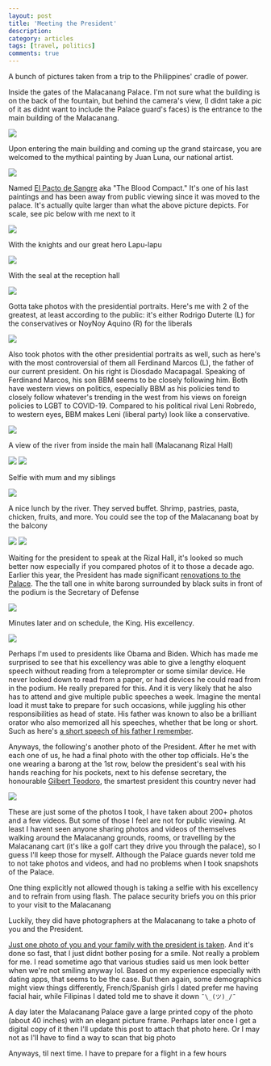 ```yaml
---
layout: post
title: 'Meeting the President'
description:
category: articles
tags: [travel, politics]
comments: true
---
```


A bunch of pictures taken from a trip to the Philippines' cradle of power.

<!-- more -->

Inside the gates of the Malacanang Palace. I'm not sure what the building is on the back of the fountain, but behind the camera's view, (I didnt take a pic of it as didnt want to include the Palace guard's faces) is the entrance to the main building of the Malacanang.

<img src="/photos/2023/malacanang/grounds.jpeg">

Upon entering the main building and coming up the grand staircase, you are welcomed to the mythical painting by Juan Luna, our national artist.

<img src="/photos/2023/malacanang/juan-luna-1.jpeg">

Named <a href="https://en.wikipedia.org/wiki/The_Blood_Compact">El Pacto de Sangre</a> aka "The Blood Compact." It's one of his last paintings and has been away from public viewing since it was moved to the palace. It's actually quite larger than what the above picture depicts. For scale, see pic below with me next to it

<img src="/photos/2023/malacanang/juan-luna-2.jpeg">

With the knights and our great hero Lapu-lapu

<img src="/photos/2023/malacanang/lapu-lapu.jpeg">

With the seal at the reception hall

<img src="/photos/2023/malacanang/seal-reception.jpg">

Gotta take photos with the presidential portraits. Here's me with 2 of the greatest, at least according to the public: it's either Rodrigo Duterte (L) for the conservatives or NoyNoy Aquino (R) for the liberals

<img src="/photos/2023/malacanang/presidential-portrait-1.jpeg">

Also took photos with the other presidential portraits as well, such as here's with the most controversial of them all Ferdinand Marcos (L), the father of our current president. On his right is Diosdado Macapagal. Speaking of Ferdinand Marcos, his son BBM seems to be closely following him. Both have western views on politics, especially BBM as his policies tend to closely follow whatever's trending in the west from his views on foreign policies to LGBT to COVID-19. Compared to his political rival Leni Robredo, to western eyes, BBM makes Leni (liberal party) look like a conservative.

<img src="/photos/2023/malacanang/presidential-portrait-2.jpeg">

A view of the river from inside the main hall (Malacanang Rizal Hall)

<img src="/photos/2023/malacanang/river-1.jpeg">

<img src="/photos/2023/malacanang/river-2.jpg">

Selfie with mum and my siblings

<img src="/photos/2023/malacanang/family.jpeg">

A nice lunch by the river. They served buffet. Shrimp, pastries, pasta, chicken, fruits, and more. You could see the top of the Malacanang boat by the balcony

<img src="/photos/2023/malacanang/352356324_777876833818352_8108154776203091550_n.jpeg">

<img src="/photos/2023/malacanang/351636854_801674154823757_1237019951732644135_n.jpeg">

Waiting for the president to speak at the Rizal Hall, it's looked so much better now especially if you compared photos of it to those a decade ago. Earlier this year, the President has made significant [renovations to the Palace](https://news-k.abs-cbn.com/video/spotlight/02/06/23/marcos-family-makes-renovations-to-malacaang-palace). The the tall one in white barong surrounded by black suits in front of the podium is the Secretary of Defense

<img src="/photos/2023/malacanang/waiting.jpeg">

Minutes later and on schedule, the King. His excellency.

<img src="/photos/2023/malacanang/351755339_1955169941486103_4994910331443313498_n.jpeg">

Perhaps I'm used to presidents like Obama and Biden. Which has made me surprised to see that his excellency was able to give a lengthy eloquent speech without reading from a teleprompter or some similar device. He never looked down to read from a paper, or had devices he could read from in the podium. He really prepared for this. And it is very likely that he also has to attend and give multiple public speeches a week. Imagine the mental load it must take to prepare for such occasions, while juggling his other responsibilities as head of state. His father was known to also be a brilliant orator who also memorized all his speeches, whether that be long or short. Such as here's [a short speech of his father I remember](https://youtu.be/t8AxvM1JVDM).

Anyways, the following's another photo of the President. After he met with each one of us, he had a final photo with the other top officials. He's the one wearing a barong at the 1st row, below the president's seal with his hands reaching for his pockets, next to his defense secretary, the honourable [Gilbert Teodoro](https://en.wikipedia.org/wiki/Gilbert_Teodoro), the smartest president this country never had

<img src="/photos/2023/malacanang/bbm-center.jpg">

These are just some of the photos I took, I have taken about 200+ photos and a few videos. But some of those I feel are not for public viewing. At least I havent seen anyone sharing photos and videos of themselves walking around the Malacanang grounds, rooms, or travelling by the Malacanang cart (it's like a golf cart they drive you through the palace), so I guess I'll keep those for myself. Although the Palace guards never told me to not take photos and videos, and had no problems when I took snapshots of the Palace.

One thing explicitly not allowed though is taking a selfie with his excellency and to refrain from using flash. The palace security briefs you on this prior to your visit to the Malacanang

Luckily, they did have photographers at the Malacanang to take a photo of you and the President.

<u>Just one photo of you and your family with the president is taken</u>. And it's done so fast, that I just didnt bother posing for a smile. Not really a problem for me. I read sometime ago that various studies said us men look better when we're not smiling anyway lol. Based on my experience especially with dating apps, that seems to be the case. But then again, some demographics might view things differently, French/Spanish girls I dated prefer me having facial hair, while Filipinas I dated told me to shave it down `¯\_(ツ)_/¯`

A day later the Malacanang Palace gave a large printed copy of the photo (about 40 inches) with an elegant picture frame. Perhaps later once I get a digital copy of it then I'll update this post to attach that photo here. Or I may not as I'll have to find a way to scan that big photo

Anyways, til next time. I have to prepare for a flight in a few hours
